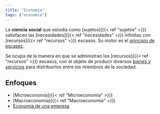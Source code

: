 ```yaml
---
title: "Economía"
tags: ["economia"]
---
```

La **ciencia social** que estudia como [sujetos]({{< ref "sujetos" >}}) satisfacen las [necesidades]({{< ref "necesidades" >}}) infinitas con [recursos]({{< ref "recursos" >}}) escasos. Su motor es el [principio de escasez](#).
 
Se ocupa de la manera en que se administran los [recursos]({{< ref "recursos" >}}) escasos, con el objeto de producir diversos [bienes y servicios](#) para distribuirlos entre los miembros de la sociedad.
## Enfoques

- [Microeconomía]({{< ref "Microeconomía" >}})
- [Macroeconomía]({{< ref "Macroeconomía" >}})
- [Economía de una empresa](#)